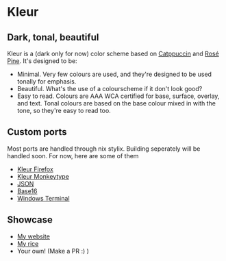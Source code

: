 # Kleur

## Dark, tonal, beautiful

Kleur is a (dark only for now) color scheme based on
[Catppuccin](https://catppuccin.com) and [Rosé Pine](https://rosepinetheme.com).
It's designed to be:

- Minimal. Very few colours are used, and they're designed to be used tonally for emphasis.
- Beautiful. What's the use of a colourscheme if it don't look good?
- Easy to read. Colours are AAA WCA certified for base, surface, overlay, and
  text. Tonal colours are based on the base colour mixed in with the tone, so
  they're easy to read too.

## Custom ports
Most ports are handled through nix stylix. Building seperately will be handled soon.
For now, here are some of them

- [Kleur Firefox](https://color.firefox.com/?theme=XQAAAAKKAQAAAAAAAABBKYhm849SCia9U4KEGccwS-xMDPryBvKGvrMWd_3Jjzza9aH0u2bKbrqnsIoXlXBXoJhYdQhqmWXGvz3jsNzQom8O8FeYGzDijtm-17YJr1C6q1G2oiFLoclXx86tBqJI6Z7XX-iXooac0gYK0rGJ9gJpK1evuozKivP9vJH5KSQNpSjV-JVjmpHe1t41OXsgolh14dPYq6zEGNPXgp4EV-rO-ECtw6mrqQhr4JvYNWdy5veSh_NYBO17dAhaGhMKzv1xCFHryghtE06DE__uPJhA)
- [Kleur Monkeytype](https://monkeytype.com?customTheme=eyJjIjpbIiMwNjA2MTMiLCIjYTg5ZGZmIiwiIzM5MDc5YiIsIiM0NTQ1NWQiLCIjMDkwODFiIiwiI2Q0ZDVlYiIsIiNlNjQ0M2QiLCIjZWJhMGFjIiwiI2U2NDQzZCIsIiNlYmEwYWMiXSwiaSI6IiIsInMiOiJjb3ZlciIsImYiOlswLDEsMSwxLDFdfQ==)
- [JSON](https://github.com/Suyashtnt/kleur/blob/main/build/dark.json)
- [Base16](https://github.com/Suyashtnt/kleur/blob/main/build/dark-base16.yaml)
- [Windows Terminal](https://github.com/Suyashtnt/kleur/blob/main/build/windows-terminal.json)

## Showcase
- [My website](https://wobbl.in)
- [My rice](https://github.com/Suyashtnt/commafiles)
- Your own! (Make a PR :) )
